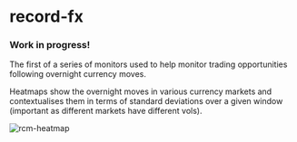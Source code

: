 # record-fx

### Work in progress!

The first of a series of monitors used to help monitor trading opportunities following overnight currency moves.

Heatmaps show the overnight moves in various currency markets and contextualises them in terms of standard deviations over a given window (important as different markets have different vols).

![rcm-heatmap](https://user-images.githubusercontent.com/42154583/102246987-47f4c580-3ef7-11eb-9e76-6c1c19928ff9.png)
